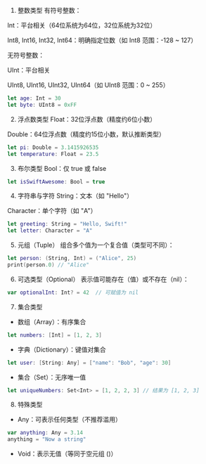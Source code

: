 1. 整数类型
有符号整数：

Int：平台相关（64位系统为64位，32位系统为32位）

Int8, Int16, Int32, Int64：明确指定位数（如 Int8 范围：-128 ~ 127）

无符号整数：

UInt：平台相关

UInt8, UInt16, UInt32, UInt64（如 UInt8 范围：0 ~ 255）

```swift
let age: Int = 30
let byte: UInt8 = 0xFF
```

2. 浮点数类型
Float：32位浮点数（精度约6位小数）

Double：64位浮点数（精度约15位小数，默认推断类型）

```swift
let pi: Double = 3.1415926535
let temperature: Float = 23.5
```

3. 布尔类型
Bool：仅 true 或 false

```swift
let isSwiftAwesome: Bool = true
```

4. 字符串与字符
String：文本（如 "Hello"）

Character：单个字符（如 "A"）

```swift
let greeting: String = "Hello, Swift!"
let letter: Character = "A"
```

5. 元组（Tuple）
组合多个值为一个复合值（类型可不同）：
```swift
let person: (String, Int) = ("Alice", 25)
print(person.0) // "Alice"
```

6. 可选类型（Optional）
表示值可能存在（值）或不存在（nil）：

```swift
var optionalInt: Int? = 42  // 可赋值为 nil
```

7. 集合类型
- 数组（Array）：有序集合

```swift
let numbers: [Int] = [1, 2, 3]
```

- 字典（Dictionary）：键值对集合

```swift
let user: [String: Any] = ["name": "Bob", "age": 30]
```

- 集合（Set）：无序唯一值

```swift
let uniqueNumbers: Set<Int> = [1, 2, 2, 3] // 结果为 [1, 2, 3]
```

8. 特殊类型
- Any：可表示任何类型（不推荐滥用）

```swift
var anything: Any = 3.14
anything = "Now a string"
```
- Void：表示无值（等同于空元组 ()）